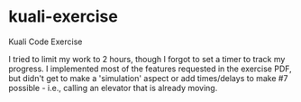 # kuali-exercise
Kuali Code Exercise

I tried to limit my work to 2 hours, though I forgot to set a timer to track my progress. I implemented 
most of the features requested in the exercise PDF, but didn't get to make a 'simulation' aspect or add 
times/delays to make #7 possible - i.e., calling an elevator that is already moving.
